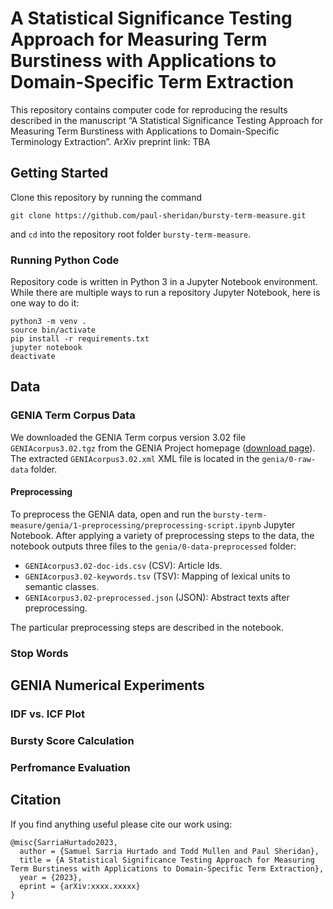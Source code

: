 # A Statistical Significance Testing Approach for Measuring Term Burstiness with Applications to Domain-Specific Term Extraction

This repository contains computer code for reproducing the results described in the manuscript “A Statistical Significance Testing Approach for Measuring Term Burstiness with Applications to Domain-Specific Terminology Extraction”. ArXiv preprint link: TBA

## Getting Started

Clone this repository by running the command

```
git clone https://github.com/paul-sheridan/bursty-term-measure.git
```

and `cd` into the repository root folder `bursty-term-measure`.

### Running Python Code

Repository code is written in Python 3 in a Jupyter Notebook environment. While there are multiple ways to run a repository Jupyter Notebook, here is one way to do it:
```
python3 -m venv .
source bin/activate
pip install -r requirements.txt
jupyter notebook
deactivate
```

## Data

### GENIA Term Corpus Data

We downloaded the GENIA Term corpus version 3.02 file `GENIAcorpus3.02.tgz` from the GENIA Project homepage ([download page](http://www.geniaproject.org/genia-corpus/term-corpus "GENIA Project Homepage")). The extracted `GENIAcorpus3.02.xml` XML file is located in the `genia/0-raw-data` folder.

#### Preprocessing

To preprocess the GENIA data, open and run the `bursty-term-measure/genia/1-preprocessing/preprocessing-script.ipynb` Jupyter Notebook. After applying a variety of preprocessing steps to the data, the notebook outputs three files to the `genia/0-data-preprocessed` folder:

- `GENIAcorpus3.02-doc-ids.csv` (CSV): Article Ids.
- `GENIAcorpus3.02-keywords.tsv` (TSV): Mapping of lexical units to semantic classes.
- `GENIAcorpus3.02-preprocessed.json` (JSON): Abstract texts after preprocessing.

The particular preprocessing steps are described in the notebook.

### Stop Words

## GENIA Numerical Experiments

### IDF vs. ICF Plot

### Bursty Score Calculation

### Perfromance Evaluation

## Citation
If you find anything useful please cite our work using:
```
@misc{SarriaHurtado2023,
  author = {Samuel Sarria Hurtado and Todd Mullen and Paul Sheridan},
  title = {A Statistical Significance Testing Approach for Measuring Term Burstiness with Applications to Domain-Specific Term Extraction},
  year = {2023},
  eprint = {arXiv:xxxx.xxxxx}
}
```
